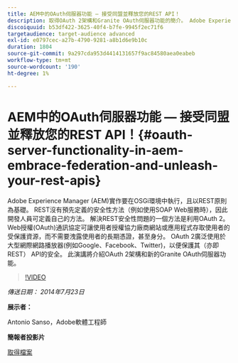 ```yaml
---
title: AEM中的OAuth伺服器功能 — 接受同盟並釋放您的REST API！
description: 取得OAuth 2架構和Granite OAuth伺服器功能的簡介。 Adobe Experience Manager (AEM)實作要在OSGi環境中執行，且以REST原則為基礎。
discoiquuid: b53df422-3625-40f4-b7fe-9945f2ec71f6
targetaudience: target-audience advanced
exl-id: e0797cec-a27b-4790-9281-a8b1d6e9b10c
duration: 1804
source-git-commit: 9a297cda953d4414131657f9ac84580aea0eabeb
workflow-type: tm+mt
source-wordcount: '190'
ht-degree: 1%

---
```


# AEM中的OAuth伺服器功能 — 接受同盟並釋放您的REST API！{#oauth-server-functionality-in-aem-embrace-federation-and-unleash-your-rest-apis}

Adobe Experience Manager (AEM)實作要在OSGi環境中執行，且以REST原則為基礎。 REST沒有預先定義的安全性方法（例如使用SOAP Web服務時），因此開發人員可定義自己的方法。 解決REST安全性問題的一個方法是利用OAuth 2。 Web授權(OAuth)通訊協定可讓使用者授權協力廠商網站或應用程式存取使用者的受保護資源，而不需要洩露使用者的長期憑證，甚至身分。 OAuth 2廣泛使用於大型網際網路播放器(例如Google、Facebook、Twitter)，以便保護其（亦即REST） API的安全。 此演講將介紹OAuth 2架構和新的Granite OAuth伺服器功能。

>[!VIDEO](https://video.tv.adobe.com/v/19466/?quality=9)

*傳送日期： 2014年7月23日*

**展示者：**

Antonio Sanso，Adobe軟體工程師

**簡報者投影片**

[取得檔案](assets/oauth-server-functionality-in-aem-7-23-14.pdf)
<!--
[Get back to the Overview](https://helpx.adobe.com/experience-manager/kt/eseminars/gems/aem-index.html)
-->
